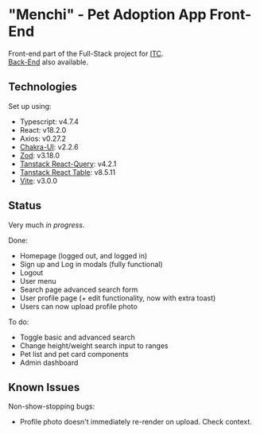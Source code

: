 # "Menchi" - Pet Adoption App Front-End

Front-end part of the Full-Stack project for [ITC](https://github.com/israeltechchallenge).  
[Back-End](https://github.com/planetariumfish/menchi-be) also available.

## Technologies

Set up using:

- Typescript: v4.7.4
- React: v18.2.0
- Axios: v0.27.2
- [Chakra-UI](http://chakra-ui.com): v2.2.6
- [Zod](https://github.com/colinhacks/zod): v3.18.0
- [Tanstack React-Query](https://tanstack.com/query/v4): v4.2.1
- [Tanstack React Table](https://tanstack.com/table/v8): v8.5.11
- [Vite](https://vitejs.dev): v3.0.0

## Status

Very much _in progress_.

Done:

- Homepage (logged out, and logged in)
- Sign up and Log in modals (fully functional)
- Logout
- User menu
- Search page advanced search form
- User profile page (+ edit functionality, now with extra toast)
- Users can now upload profile photo

To do:

- Toggle basic and advanced search
- Change height/weight search input to ranges
- Pet list and pet card components
- Admin dashboard

## Known Issues

Non-show-stopping bugs:

- Profile photo doesn't immediately re-render on upload. Check context.
